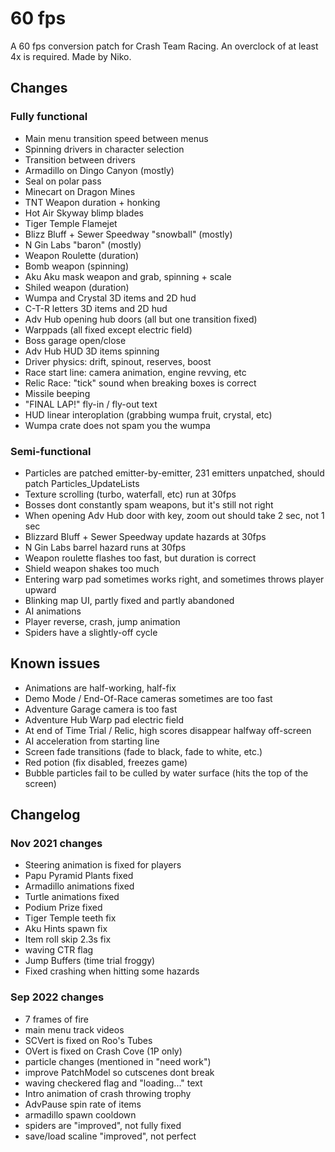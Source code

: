 # 60 fps
A 60 fps conversion patch for Crash Team Racing. An overclock of at least 4x is required. Made by Niko.

## Changes
### Fully functional
* Main menu transition speed between menus
* Spinning drivers in character selection
* Transition between drivers
* Armadillo on Dingo Canyon (mostly)
* Seal on polar pass
* Minecart on Dragon Mines
* TNT Weapon duration + honking
* Hot Air Skyway blimp blades
* Tiger Temple Flamejet
* Blizz Bluff + Sewer Speedway "snowball" (mostly)
* N Gin Labs "baron" (mostly)
* Weapon Roulette (duration)
* Bomb weapon (spinning)
* Aku Aku mask weapon and grab, spinning + scale
* Shiled weapon (duration)
* Wumpa and Crystal 3D items and 2D hud
* C-T-R letters 3D items and 2D hud
* Adv Hub opening hub doors (all but one transition fixed)
* Warppads (all fixed except electric field)
* Boss garage open/close
* Adv Hub HUD 3D items spinning
* Driver physics: drift, spinout, reserves, boost
* Race start line: camera animation, engine revving, etc
* Relic Race: "tick" sound when breaking boxes is correct
* Missile beeping
* "FINAL LAP!" fly-in / fly-out text
* HUD linear interoplation (grabbing wumpa fruit, crystal, etc)
* Wumpa crate does not spam you the wumpa

### Semi-functional
* Particles are patched emitter-by-emitter, 231 emitters unpatched, should patch Particles_UpdateLists
* Texture scrolling (turbo, waterfall, etc) run at 30fps
* Bosses dont constantly spam weapons, but it's still not right
* When opening Adv Hub door with key, zoom out should take 2 sec, not 1 sec
* Blizzard Bluff + Sewer Speedway update hazards at 30fps
* N Gin Labs barrel hazard runs at 30fps
* Weapon roulette flashes too fast, but duration is correct
* Shield weapon shakes too much
* Entering warp pad sometimes works right, and sometimes throws player upward
* Blinking map UI, partly fixed and partly abandoned
* AI animations
* Player reverse, crash, jump animation
* Spiders have a slightly-off cycle

## Known issues
* Animations are half-working, half-fix
* Demo Mode / End-Of-Race cameras sometimes are too fast
* Adventure Garage camera is too fast
* Adventure Hub Warp pad electric field
* At end of Time Trial / Relic, high scores disappear halfway off-screen
* AI acceleration from starting line
* Screen fade transitions (fade to black, fade to white, etc.)
* Red potion (fix disabled, freezes game)
* Bubble particles fail to be culled by water surface (hits the top of the screen)

## Changelog
### Nov 2021 changes
* Steering animation is fixed for players
* Papu Pyramid Plants fixed
* Armadillo animations fixed
* Turtle animations fixed
* Podium Prize fixed
* Tiger Temple teeth fix
* Aku Hints spawn fix
* Item roll skip 2.3s fix
* waving CTR flag
* Jump Buffers (time trial froggy)
* Fixed crashing when hitting some hazards

### Sep 2022 changes
* 7 frames of fire
* main menu track videos
* SCVert is fixed on Roo's Tubes
* OVert is fixed on Crash Cove (1P only)
* particle changes (mentioned in "need work")
* improve PatchModel so cutscenes dont break
* waving checkered flag and "loading..." text
* Intro animation of crash throwing trophy
* AdvPause spin rate of items
* armadillo spawn cooldown
* spiders are "improved", not fully fixed
* save/load scaline "improved", not perfect